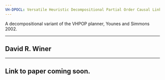 ```yaml
---
VH-DPOCL: Versatile Heuristic Decompositional Partial Order Causal Link Planner
---
```


A decompositional variant of the VHPOP planner, Younes and Simmons 2002. 

---
David R. Winer
---

---
Link to paper coming soon. 
---
